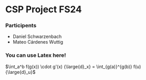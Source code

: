 # CSP Project FS24

### Participents

- Daniel Schwarzenbach
- Mateo Cárdenes Wuttig

### You can use Latex here!

$\int_a^b f(g(x)) \cdot g'(x) {\large{d}_x} = \int_{g(a)}^{g(b)} f(u) {\large{d}_u}$
